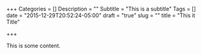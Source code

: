 +++
Categories = []
Description = ""
Subtitle = "This is a subtitle"
Tags = []
date = "2015-12-29T20:52:24-05:00"
draft = "true"
slug = ""
title = "This it Title"

+++

This is some content.
